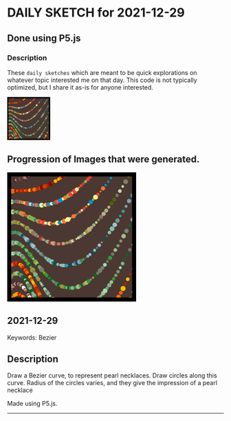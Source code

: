 # DAILY SKETCH for 2021-12-29

## Done using P5.js

### Description

These `daily sketches` which are meant to be quick explorations     on whatever topic interested me on that day. This code is not typically optimized, but I share it as-is     for anyone interested.

<img src = 'images/keep_2021-12-31-13-09-13.png' width = '100'> 

## Progression of Images that were generated.

<img src = 'images/keep_2021-12-31-13-09-13.png' width = '300'> 




## 2021-12-29
Keywords: Bezier
 

## Description 

 Draw a Bezier curve, to represent pearl necklaces. Draw circles along this curve.
 Radius of the circles varies, and they give the impression of a pearl necklace 

Made using P5.js. 

-----

